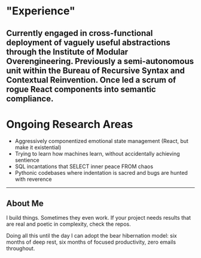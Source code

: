# "Experience"
Currently engaged in cross-functional deployment of vaguely useful abstractions through the Institute of Modular Overengineering. Previously a semi-autonomous unit within the Bureau of Recursive Syntax and Contextual Reinvention. Once led a scrum of rogue React components into semantic compliance.
---
# Ongoing Research Areas

- Aggressively componentized emotional state management (React, but make it existential)
- Trying to learn how machines learn, without accidentally achieving sentience
- SQL incantations that SELECT inner peace FROM chaos
- Pythonic codebases where indentation is sacred and bugs are hunted with reverence
---
## About Me
I build things. Sometimes they even work.
If your project needs results that are real and poetic in complexity, check the repos.

Doing all this until the day I can adopt the bear hibernation model: six months of deep rest, six months of focused productivity, zero emails throughout.
